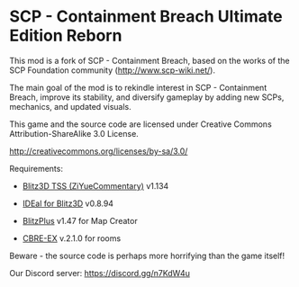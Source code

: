# SCP - Containment Breach Ultimate Edition Reborn

This mod is a fork of SCP - Containment Breach, based on the works of the SCP Foundation community (http://www.scp-wiki.net/).

The main goal of the mod is to rekindle interest in SCP - Containment Breach, improve its stability, and diversify gameplay by adding new SCPs, mechanics, and updated visuals.

This game and the source code are licensed under Creative Commons Attribution-ShareAlike 3.0 License.

http://creativecommons.org/licenses/by-sa/3.0/

Requirements:

-	[Blitz3D TSS (ZiYueCommentary)](https://github.com/ZiYueCommentary/Blitz3D/releases) v1.134

-	[IDEal for Blitz3D](https://web.archive.org/web/20130827150202/http://fungamesfactory.com/download.php?get=IDEalSetup_0.8.94.exe) v0.8.94

-	[BlitzPlus](https://www.blitzcoder.org/forum/downloads.php) v1.47 for Map Creator

-	[CBRE-EX](https://github.com/AnalogFeelings/cbre-ex/releases) v.2.1.0 for rooms

Beware - the source code is perhaps more horrifying than the game itself!

Our Discord server: https://discord.gg/n7KdW4u

